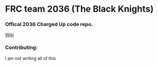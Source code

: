 # FRC team 2036 (The Black Knights)

### Offical 2036 Charged Up code repo. 

[Wiki](https://fairviewrobotics.github.io/2023-robot-code/)


### Contributing:
I am not writing all of this
